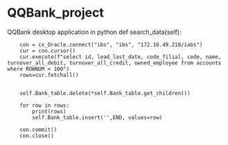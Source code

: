 # QQBank_project
QQBank desktop application in python 
def search_data(self):
        
        con = cx_Oracle.connect("ibs", "ibs", "172.16.49.218/iabs")
        cur = con.cursor()
        cur.execute(f"select id, lead_last_date, code_filial, code, name, turnover_all_debit, turnover_all_credit, owned_employee from accounts where ROWNUM < 100")
        rows=cur.fetchall()
       
        
        self.Bank_table.delete(*self.Bank_table.get_children())
        
        for row in rows:
            print(rows)
            self.Bank_table.insert('',END, values=row)
            
        con.commit()
        con.close()
